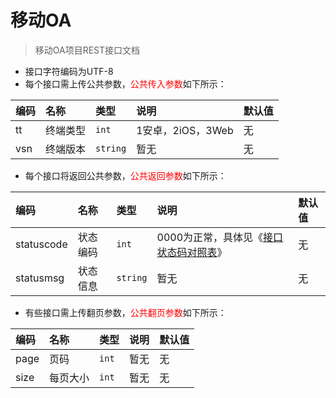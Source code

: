 # 移动OA
>移动OA项目REST接口文档

* 接口字符编码为UTF-8
* 每个接口需上传公共参数，<font color=red>公共传入参数</font>如下所示：

|编码|名称|类型|说明|默认值|
|:---|:---|:---|:---|:-----|
|tt|终端类型|<code>int</code>|1安卓，2iOS，3Web|无|
|vsn|终端版本|<code>string</code>|暂无|无|

* 每个接口将返回公共参数，<font color=red>公共返回参数</font>如下所示：

|编码|名称|类型|说明|默认值|
|:---|:---|:---|:---|:-----|
|statuscode|状态编码|<code>int</code>|0000为正常，具体见《[接口状态码对照表](statuscode.md)》|无|
|statusmsg|状态信息|<code>string</code>|暂无|无|

* 有些接口需上传翻页参数，<font color=red>公共翻页参数</font>如下所示：

|编码|名称|类型|说明|默认值|
|:---|:---|:---|:---|:-----|
|page|页码|<code>int</code>|暂无|无|
|size|每页大小|<code>int</code>|暂无|无|